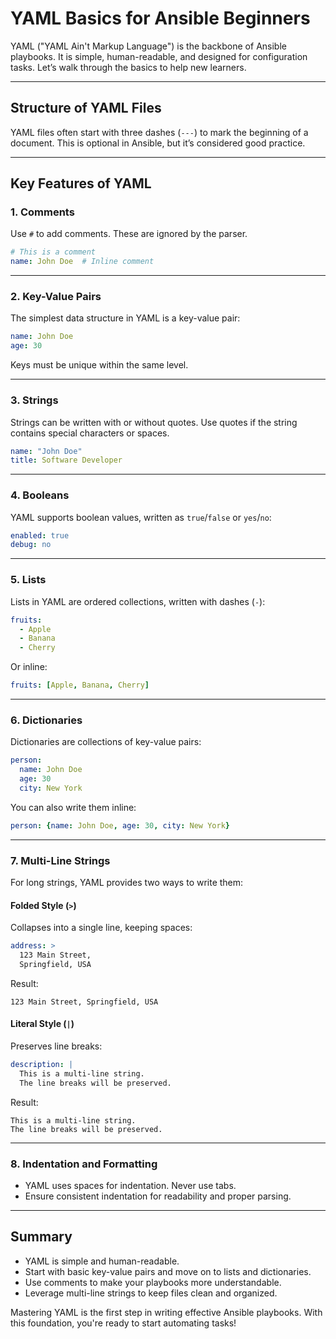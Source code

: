 # YAML Basics for Ansible Beginners

YAML ("YAML Ain't Markup Language") is the backbone of Ansible playbooks. It is simple, human-readable, and designed for configuration tasks. Let’s walk through the basics to help new learners.

---

## Structure of YAML Files

YAML files often start with three dashes (`---`) to mark the beginning of a document. This is optional in Ansible, but it’s considered good practice.

---

## Key Features of YAML

### 1. **Comments**

Use `#` to add comments. These are ignored by the parser.

```yaml
# This is a comment
name: John Doe  # Inline comment
```

---

### 2. **Key-Value Pairs**

The simplest data structure in YAML is a key-value pair:

```yaml
name: John Doe
age: 30
```

Keys must be unique within the same level.

---

### 3. **Strings**

Strings can be written with or without quotes. Use quotes if the string contains special characters or spaces.

```yaml
name: "John Doe"
title: Software Developer
```

---

### 4. **Booleans**

YAML supports boolean values, written as `true`/`false` or `yes`/`no`:

```yaml
enabled: true
debug: no
```

---

### 5. **Lists**

Lists in YAML are ordered collections, written with dashes (`-`):

```yaml
fruits:
  - Apple
  - Banana
  - Cherry
```

Or inline:

```yaml
fruits: [Apple, Banana, Cherry]
```

---

### 6. **Dictionaries**

Dictionaries are collections of key-value pairs:

```yaml
person:
  name: John Doe
  age: 30
  city: New York
```

You can also write them inline:

```yaml
person: {name: John Doe, age: 30, city: New York}
```

---

### 7. **Multi-Line Strings**

For long strings, YAML provides two ways to write them:

#### Folded Style (`>`)

Collapses into a single line, keeping spaces:

```yaml
address: >
  123 Main Street,
  Springfield, USA
```

Result:

```plaintext
123 Main Street, Springfield, USA
```

#### Literal Style (`|`)

Preserves line breaks:

```yaml
description: |
  This is a multi-line string.
  The line breaks will be preserved.
```

Result:

```plaintext
This is a multi-line string.
The line breaks will be preserved.
```

---

### 8. **Indentation and Formatting**

- YAML uses spaces for indentation. Never use tabs.
- Ensure consistent indentation for readability and proper parsing.

---

## Summary

- YAML is simple and human-readable.
- Start with basic key-value pairs and move on to lists and dictionaries.
- Use comments to make your playbooks more understandable.
- Leverage multi-line strings to keep files clean and organized.

Mastering YAML is the first step in writing effective Ansible playbooks. With this foundation, you're ready to start automating tasks!
